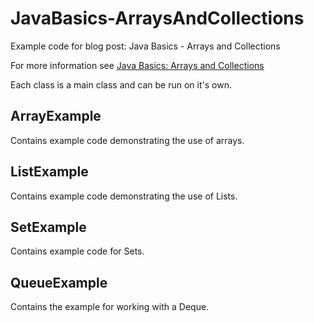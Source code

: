 # JavaBasics-ArraysAndCollections
Example code for blog post: Java Basics - Arrays and Collections

For more information see [Java Basics: Arrays and Collections](http://amydegregorio.com/2018/10/16/java-basics-arrays-and-collections/)

Each class is a main class and can be run on it's own.

## ArrayExample
Contains example code demonstrating the use of arrays.

## ListExample
Contains example code demonstrating the use of Lists.

## SetExample
Contains example code for Sets.

## QueueExample
Contains the example for working with a Deque.

